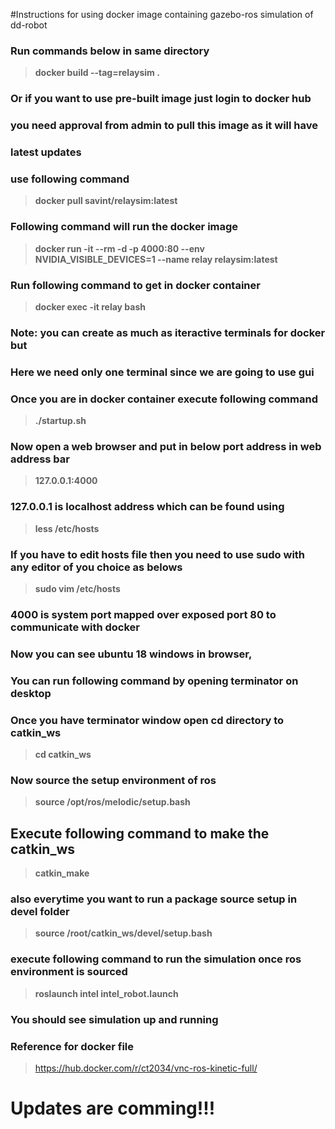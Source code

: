 #Instructions for using docker image containing gazebo-ros simulation of dd-robot

### Run commands below in same directory

>  **docker build --tag=relaysim .** 

### Or if you want to use pre-built image just login to docker hub
###  you need approval from admin to pull this image as it will have
### latest updates

### use following command

> **docker pull savint/relaysim:latest**

### Following command will run the docker image 

>    **docker run -it --rm -d -p 4000:80 --env NVIDIA_VISIBLE_DEVICES=1 --name relay relaysim:latest**

### Run following command to get in docker container

>  **docker exec -it relay bash** 

### Note: you can create as much as iteractive terminals for docker but 
### Here we need only one terminal since we are going to use gui
### Once you are in docker container execute following command

>  **./startup.sh** 

### Now open a web browser and put in below port address in web address bar

>  **127.0.0.1:4000**

### 127.0.0.1 is localhost address which can be found using

>  **less /etc/hosts**

### If you have to edit hosts file then you need to use sudo with any editor of you choice as belows
>  **sudo vim /etc/hosts**

### 4000 is system port mapped over exposed port 80 to communicate with docker 
### Now you can see ubuntu 18 windows in browser, 
### You can run following command by opening terminator on desktop
### Once you have terminator window open cd directory to catkin_ws

> **cd catkin_ws**

### Now source the setup environment of ros

> **source /opt/ros/melodic/setup.bash**

## Execute  following command to make the catkin_ws

> **catkin_make**

### also everytime you want to run a package source setup in devel folder

> **source /root/catkin_ws/devel/setup.bash**

### execute following command to run the simulation once ros environment is sourced

>  **roslaunch intel intel_robot.launch** 

### You should see simulation up and running
### Reference for docker file 

> https://hub.docker.com/r/ct2034/vnc-ros-kinetic-full/

# Updates are comming!!!

